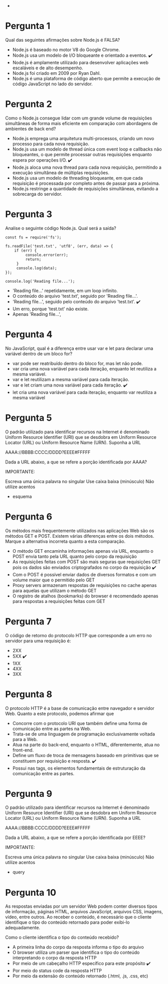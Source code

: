 - 
# Pergunta 1
Qual das seguintes afirmações sobre Node.js é FALSA?

- Node.js é baseado no motor V8 do Google Chrome.
- Node.js usa um modelo de I/O bloqueante e orientado a eventos. :heavy_check_mark: 
- Node.js é amplamente utilizado para desenvolver aplicações web escaláveis e de alto desempenho.
- Node.js foi criado em 2009 por Ryan Dahl.
- Node.js é uma plataforma de código aberto que permite a execução de código JavaScript no lado do servidor.

# Pergunta 2
Como o Node.js consegue lidar com um grande volume de requisições simultâneas de forma mais eficiente em comparação com abordagens de ambientes de back end?

- Node.js emprega uma arquitetura multi-processos, criando um novo processo para cada nova requisição.
- Node.js usa um modelo de thread única com event loop e callbacks não bloqueantes, o que permite processar outras requisições enquanto espera por operações I/O. :heavy_check_mark:
- Node.js aloca uma nova thread para cada nova requisição, permitindo a execução simultânea de múltiplas requisições.
- Node.js usa um modelo de threading bloqueante, em que cada requisição é processada por completo antes de passar para a próxima.
- Node.js restringe a quantidade de requisições simultâneas, evitando a sobrecarga do servidor.

# Pergunta 3
Analise o seguinte código Node.js. Qual será a saída?

```
const fs = require('fs');

fs.readFile('test.txt', 'utf8', (err, data) => {
    if (err) {
         console.error(err);
         return;
     }
     console.log(data);
});

console.log('Reading file...');
``` 
- 'Reading file...' repetidamente, em um loop infinito.
- O conteúdo do arquivo 'test.txt', seguido por 'Reading file...'.
- 'Reading file...', seguido pelo conteúdo do arquivo 'test.txt'. :heavy_check_mark:
- Um erro, porque 'test.txt' não existe.
- Apenas 'Reading file...',

# Pergunta 4
No JavaScript, qual é a diferença entre usar var e let para declarar uma variável dentro de um bloco for?

- var pode ser reatribuído dentro do bloco for, mas let não pode.
- var cria uma nova variável para cada iteração, enquanto let reutiliza a mesma variável.
- var e let reutilizam a mesma variável para cada iteração.
- var e let criam uma nova variável para cada iteração. :heavy_check_mark: 
- let cria uma nova variável para cada iteração, enquanto var reutiliza a mesma variável 

# Pergunta 5
O padrão utilizado para identificar recursos na Internet é denominado Uniform Resource Identifier (URI) que se desdobra em Uniform Resource Locator (URL) ou Uniform Resource Name (URN). Suponha a URL

AAAA://BBBB:CCCC/DDDD?EEEE#FFFFF

Dada a URL abaixo, a que se refere a porção identificada por AAAA?

IMPORTANTE:

Escreva uma única palavra no singular
Use caixa baixa (minúsculo)
Não utilize acentos

- esquema

# Pergunta 6
Os métodos mais frequentemente utilizados nas aplicações Web são os métodos GET e POST. Existem várias diferenças entre os dois métodos. Marque a alternativa incorreta quanto a esta comparação. 

- O método GET encaminha informações apenas via URL, enquanto o POST envia tanto pela URL quanto pelo corpo da requisição
- As requisições feitas com POST são mais seguras que requisições GET pois os dados são enviados criptografados no corpo da requisição :heavy_check_mark: 
- Com o POST é possível enviar dados de diversos formatos e com um volume maior que o permitido pelo GET
- Proxy servers armazenam respostas de requisições no cache apenas para aquelas que utilizam o método GET
- O registro de atalhos (bookmarks) do browser é recomendado apenas para respostas a requisições feitas com GET


# Pergunta 7
O código de retorno do protocolo HTTP que corresponde a um erro no servidor para uma requisição é:

- 2XX
- 5XX :heavy_check_mark:
- 1XX
- 4XX
- 3XX

# Pergunta 8
O protocolo HTTP é a base de comunicação entre navegador e servidor Web. Quanto a este protocolo, podemos afirmar que

- Concorre com o protocolo URI que também define uma forma de comunicação entre as partes na Web.
- Trata-se de uma linguagem de programação exclusivamente voltada para a Web.
- Atua na parte do back-end, enquanto o HTML, diferentemente, atua no front-end.
- Define um fluxo de troca de mensagens baseado em primitivas que se constituem por requisição e resposta. :heavy_check_mark:
- Possui nas tags, os elementos fundamentais de estruturação da comunicação entre as partes.

# Pergunta 9
O padrão utilizado para identificar recursos na Internet é denominado Uniform Resource Identifier (URI) que se desdobra em Uniform Resource Locator (URL) ou Uniform Resource Name (URN). Suponha a URL

AAAA://BBBB:CCCC/DDDD?EEEE#FFFFF

Dada a URL abaixo, a que se refere a porção identificada por EEEE?

IMPORTANTE:

Escreva uma única palavra no singular
Use caixa baixa (minúsculo)
Não utilize acentos

- query

# Pergunta 10
As respostas enviadas por um servidor Web podem conter diversos tipos de informação, páginas HTML, arquivos JavaScript, arquivos CSS, imagens, vídeo, entre outros. Ao receber o conteúdo, é necessário que o cliente identifique o tipo do conteúdo retornado para poder exibi-lo adequadamente. 

Como o cliente identifica o tipo do conteúdo recebido?

- A primeira linha do corpo da resposta informa o tipo do arquivo
- O browser utiliza um parser que identifica o tipo do conteúdo interpretando o corpo da resposta HTTP
- Por meio de um cabeçalho HTTP específico para este propósito :heavy_check_mark:
- Por meio do status code da resposta HTTP
- Por meio da extensão do conteúdo retornado (.html, .js, .css, etc)





